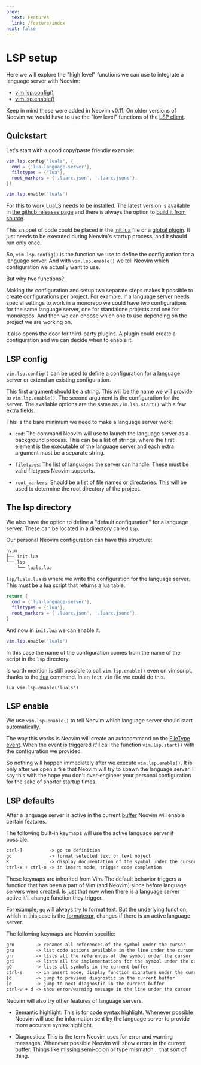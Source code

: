 ```yaml
---
prev:
  text: Features
  link: /feature/index
next: false
---
```


# LSP setup

Here we will explore the "high level" functions we can use to integrate a language server with Neovim: 

* [vim.lsp.config()](https://neovim.io/doc/user/lsp.html#vim.lsp.config())
* [vim.lsp.enable()](https://neovim.io/doc/user/lsp.html#vim.lsp.enable())

Keep in mind these were added in Neovim v0.11. On older versions of Neovim we would have to use the "low level" functions of the [LSP client](./lsp-client).

## Quickstart

Let's start with a good copy/paste friendly example:

```lua
vim.lsp.config('luals', {
  cmd = {'lua-language-server'},
  filetypes = {'lua'},
  root_markers = {'.luarc.json', '.luarc.jsonc'},
})

vim.lsp.enable('luals')
```

For this to work [LuaLS](https://github.com/LuaLS/lua-language-server) needs to be installed. The latest version is available in [the github releases page](https://github.com/LuaLS/lua-language-server/releases/latest) and there is always the option to [build it from source](https://luals.github.io/wiki/build/).

This snippet of code could be placed in the [init.lua](../101/from-vimscript-to-lua#the-entry-point) file or a [global plugin](./global-plugin). It just needs to be executed during Neovim's startup process, and it should run only once.

So, `vim.lsp.config()` is the function we use to define the configuration for a language server. And with `vim.lsp.enable()` we tell Neovim which configuration we actually want to use.

But why two functions?

Making the configuration and setup two separate steps makes it possible to create configurations per project. For example, if a language server needs special settings to work in a monorepo we could have two configurations for the same language server, one for standalone projects and one for monorepos. And then we can choose which one to use depending on the project we are working on.

It also opens the door for third-party plugins. A plugin could create a configuration and we can decide when to enable it.

## LSP config

`vim.lsp.config()` can be used to define a configuration for a language server or extend an existing configuration.

This first argument should be a string. This will be the name we will provide to `vim.lsp.enable()`. The second argument is the configuration for the server. The available options are the same as `vim.lsp.start()` with a few extra fields.

This is the bare minimum we need to make a language server work:

* `cmd`: The command Neovim will use to launch the language server as a background process. This can be a list of strings, where the first element is the executable of the language server and each extra argument must be a separate string.

* `filetypes`: The list of languages the server can handle. These must be valid filetypes Neovim supports.

* `root_markers`: Should be a list of file names or directories. This will be used to determine the root directory of the project.

## The lsp directory

We also have the option to define a "default configuration" for a language server. These can be located in a directory called `lsp`.

Our personal Neovim configuration can have this structure:

```txt
nvim
├── init.lua
└── lsp
    └── luals.lua
```

`lsp/luals.lua` is where we write the configuration for the language server. This must be a lua script that returns a lua table.

```lua
return {
  cmd = {'lua-language-server'},
  filetypes = {'lua'},
  root_markers = {'.luarc.json', '.luarc.jsonc'},
}
```

And now in `init.lua` we can enable it.

```lua
vim.lsp.enable('luals')
```

In this case the name of the configuration comes from the name of the script in the `lsp` directory.

Is worth mention is still possible to call `vim.lsp.enable()` even on vimscript, thanks to the [:lua](https://neovim.io/doc/user/lua.html#%3Alua) command. In an `init.vim` file we could do this.

```vim
lua vim.lsp.enable('luals')
```

## LSP enable

We use `vim.lsp.enable()` to tell Neovim which language server should start automatically.

The way this works is Neovim will create an autocommand on the [FileType event](https://neovim.io/doc/user/autocmd.html#FileType). When the event is triggered it'll call the function `vim.lsp.start()` with the configuration we provided.

So nothing will happen immediately after we execute `vim.lsp.enable()`. It is only after we open a file that Neovim will try to spawn the language server. I say this with the hope you don't over-engineer your personal configuration for the sake of shorter startup times.

## LSP defaults

After a language server is active in the current [buffer](/101/edit-multiple-files#buffers-windows-and-tabs) Neovim will enable certain features.

The following built-in keymaps will use the active language server if possible.

```txt
ctrl-]          -> go to definition
gq              -> format selected text or text object
K               -> display documentation of the symbol under the cursor
ctrl-x + ctrl-o -> in insert mode, trigger code completion
```

These keymaps are inherited from Vim. The default behavior triggers a function that has been a part of Vim (and Neovim) since before language servers were created. Is just that now when there is a language server active it'll change function they trigger.

For example, `gq` will always try to format text. But the underlying function, which in this case is the [formatexpr](https://neovim.io/doc/user/options.html#'formatexpr'), changes if there is an active language server.

The following keymaps are Neovim specific:

```txt
grn        -> renames all references of the symbol under the cursor
gra        -> list code actions available in the line under the cursor
grr        -> lists all the references of the symbol under the cursor
gri        -> lists all the implementations for the symbol under the cursor
gO         -> lists all symbols in the current buffer
ctrl-s     -> in insert mode, display function signature under the cursor
[d         -> jump to previous diagnostic in the current buffer
]d         -> jump to next diagnostic in the current buffer
ctrl-w + d -> show error/warning message in the line under the cursor
```

Neovim will also try other features of language servers.

* Semantic highlight: This is for code syntax highlight. Whenever possible Neovim will use the information sent by the language server to provide more accurate syntax highlight.

* Diagnostics: This is the term Neovim uses for error and warning messages. Whenever possible Neovim will show errors in the current buffer. Things like missing semi-colon or type mismatch... that sort of thing.

